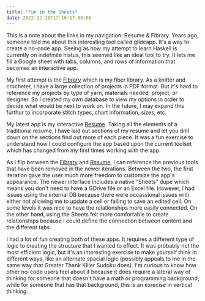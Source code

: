 ```yaml
---
title: "Fun in the Sheets"
date: 2022-12-16T17:10:17-08:00
---
```

This is a note about the links in my navigation: Resume & Fibrary. Years ago, someone told me about this interesting tool called glideapp. It's a way to create a no-code app. Seeing as how my attempt to learn Haskell is currently on indefinite hiatus, this seemed like an ideal tool to try. It lets me fill a Google sheet with tabs, columns, and rows of information that becomes an interactive app.


My first attempt is the [Fibrary](https://www.fibrary.glideapp.ioFibrary) which is my fiber library. As a knitter and crocheter, I have a large collection of projects in PDF format. But it's hard to reference my projects by type of yarn, materials needed, project, or designer. So I created my own database to view my options in order to decide what would be next to work on. In the future, I may expand this furthur to incorporate stitch types, chart information, sizes, etc.


My latest app is my interactive [Resume](lesliehuynhresume.glide.page). Taking all the elements of a traditional resume, I have laid out sections of my resume and let you drill down on the sections find out more of each piece. It was a fun exercise to understand how I could configure the app based upon the current toolset which has changed from my first times working with the app. 


As I flip between the [Fibrary](https://www.fibrary.glideapp.ioFibrary) and [Resume](lesliehuynhresume.glide.page), I can reference the previous tools that have been removed in the newer iterations. Between the two, the first iteration gave the user much more freedom to customize the app's appearance. The newer interface includes a native "Sheets" dupe which means you don't need to have a GDrive file or an Excel file. However, I had issues using the internal DB because there were occassional issues with either not allowing me to update a cell or failing to save an edited cell. On some levels it was nice to have the relationships more easily connected. On the other hand, using the Sheets felt more comfortable to create relationships because I could define the connection between content and the different tabs.


I had a lot of fun creating both of these apps. It requires a different type of logic to creating the structure that I wanted to effect. It was probably not the most efficient logic, but it's an interesting exercise to make yourself think in different ways, like an alternate spacial logic (possibly appeals to me in the same way that Greater Thank Killer Sudoku does). I'm curious to know how other no-code users feel about it because it does require a lateral way of thinking for someone that doesn't have a math or programming background, while for someone that has that background, this is an exrecise in vertical thinking. 
